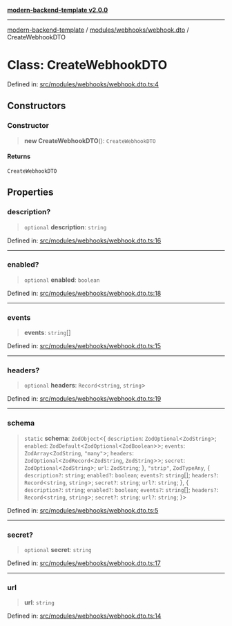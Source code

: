[**modern-backend-template v2.0.0**](../../../../README.md)

***

[modern-backend-template](../../../../modules.md) / [modules/webhooks/webhook.dto](../README.md) / CreateWebhookDTO

# Class: CreateWebhookDTO

Defined in: [src/modules/webhooks/webhook.dto.ts:4](https://github.com/maemreyo/saas-4cus-nodejs/blob/2a5b3f3aa11335dfa561e80e1feabb8e6084261e/src/modules/webhooks/webhook.dto.ts#L4)

## Constructors

### Constructor

> **new CreateWebhookDTO**(): `CreateWebhookDTO`

#### Returns

`CreateWebhookDTO`

## Properties

### description?

> `optional` **description**: `string`

Defined in: [src/modules/webhooks/webhook.dto.ts:16](https://github.com/maemreyo/saas-4cus-nodejs/blob/2a5b3f3aa11335dfa561e80e1feabb8e6084261e/src/modules/webhooks/webhook.dto.ts#L16)

***

### enabled?

> `optional` **enabled**: `boolean`

Defined in: [src/modules/webhooks/webhook.dto.ts:18](https://github.com/maemreyo/saas-4cus-nodejs/blob/2a5b3f3aa11335dfa561e80e1feabb8e6084261e/src/modules/webhooks/webhook.dto.ts#L18)

***

### events

> **events**: `string`[]

Defined in: [src/modules/webhooks/webhook.dto.ts:15](https://github.com/maemreyo/saas-4cus-nodejs/blob/2a5b3f3aa11335dfa561e80e1feabb8e6084261e/src/modules/webhooks/webhook.dto.ts#L15)

***

### headers?

> `optional` **headers**: `Record`\<`string`, `string`\>

Defined in: [src/modules/webhooks/webhook.dto.ts:19](https://github.com/maemreyo/saas-4cus-nodejs/blob/2a5b3f3aa11335dfa561e80e1feabb8e6084261e/src/modules/webhooks/webhook.dto.ts#L19)

***

### schema

> `static` **schema**: `ZodObject`\<\{ `description`: `ZodOptional`\<`ZodString`\>; `enabled`: `ZodDefault`\<`ZodOptional`\<`ZodBoolean`\>\>; `events`: `ZodArray`\<`ZodString`, `"many"`\>; `headers`: `ZodOptional`\<`ZodRecord`\<`ZodString`, `ZodString`\>\>; `secret`: `ZodOptional`\<`ZodString`\>; `url`: `ZodString`; \}, `"strip"`, `ZodTypeAny`, \{ `description?`: `string`; `enabled?`: `boolean`; `events?`: `string`[]; `headers?`: `Record`\<`string`, `string`\>; `secret?`: `string`; `url?`: `string`; \}, \{ `description?`: `string`; `enabled?`: `boolean`; `events?`: `string`[]; `headers?`: `Record`\<`string`, `string`\>; `secret?`: `string`; `url?`: `string`; \}\>

Defined in: [src/modules/webhooks/webhook.dto.ts:5](https://github.com/maemreyo/saas-4cus-nodejs/blob/2a5b3f3aa11335dfa561e80e1feabb8e6084261e/src/modules/webhooks/webhook.dto.ts#L5)

***

### secret?

> `optional` **secret**: `string`

Defined in: [src/modules/webhooks/webhook.dto.ts:17](https://github.com/maemreyo/saas-4cus-nodejs/blob/2a5b3f3aa11335dfa561e80e1feabb8e6084261e/src/modules/webhooks/webhook.dto.ts#L17)

***

### url

> **url**: `string`

Defined in: [src/modules/webhooks/webhook.dto.ts:14](https://github.com/maemreyo/saas-4cus-nodejs/blob/2a5b3f3aa11335dfa561e80e1feabb8e6084261e/src/modules/webhooks/webhook.dto.ts#L14)
